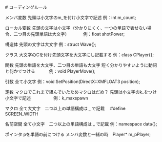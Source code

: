 \# コーディングルール

メンバ変数 先頭は小文字のm\_を付け小文字で記述 例：int m\_count;

ローカル変数
先頭の文字は小文字（分かりにくく、一つの単語で表せない場合、二つ目の先頭単語は大文字）
　　　例：float shotPower;

構造体 先頭の文字は大文字 例：struct Wave{};

クラス 大文字のCを付け先頭文字を大文字にし記載する 例：class CPlayer{};

関数 先頭の単語を大文字、二つ目の単語も大文字
短く分かりやすいように動詞と何かでつける 　　　例：void PlayerMove();

引数 全て小文字 例：void SetPosition(DirectX::XMFLOAT3 position);

定数 マクロでこれまで組んでいたためマクロはだめ？
先頭は小文字のk\_をつけ小文字で記述 　　　　　例：k\_maxspawn

マクロ 全て大文字　二つ以上の単語構成は \_ で記載 　#define SCREEN\_WIDTH

名前空間 全て小文字　二つ以上の単語構成は \_ で記載 例：namespace
data{};

ポインタ pを単語の前につける メンバ変数と一緒の時　Player\* m\_pPlayer;

